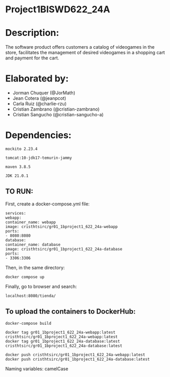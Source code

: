 # Project1BISWD622_24A

# Description:
The software product offers customers a catalog of videogames in the store, facilitates the management of desired videogames in a shopping cart and payment for the cart.

# Elaborated by:
- Jorman Chuquer (@JorMath)
- Jean Cotera (@jeanpcot)
- Carla Ruiz (@charlie-rzu)
- Cristian Zambrano (@cristian-zambrano)
- Cristian Sangucho (@cristian-sangucho-a)

# Dependencies:

``
mockito 2.23.4
``

``
tomcat:10-jdk17-temurin-jammy
``

``
maven 3.8.5 
``

``
JDK 21.0.1
``

## TO RUN:
First, create a docker-compose.yml file:
````
services:
webapp:
container_name: webapp
image: cristhtsirc/gr01_1bproject1_622_24a-webapp
ports:
- 8080:8080
database:
container_name: database
image: cristhtsirc/gr01_1bproject1_622_24a-database
ports:
- 3306:3306
````

Then, in the same directory:

``
docker compose up
``

Finally, go to browser and search:

``
localhost:8080/tienda/
``

## To upload the containers to DockerHub:
````
docker-compose build

docker tag gr01_1bproject1_622_24a-webapp:latest cristhtsirc/gr01_1bproject1_622_24a-webapp:latest
docker tag gr01_1bproject1_622_24a-database:latest cristhtsirc/gr01_1bproject1_622_24a-database:latest

docker push cristhtsirc/gr01_1bproject1_622_24a-webapp:latest
docker push cristhtsirc/gr01_1bproject1_622_24a-database:latest   
````

Naming variables: camelCase
